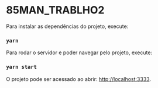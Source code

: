 # 85MAN_TRABLHO2

Para instalar as dependências do projeto, execute:

### `yarn`

Para rodar o servidor e poder navegar pelo projeto, execute:

### `yarn start`

O projeto pode ser acessado ao abrir: [http://localhost:3333](http://localhost:3333).